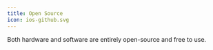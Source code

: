 ```yaml
---
title: Open Source
icon: ios-github.svg
---
```


Both hardware and software are entirely open-source and free to use.
